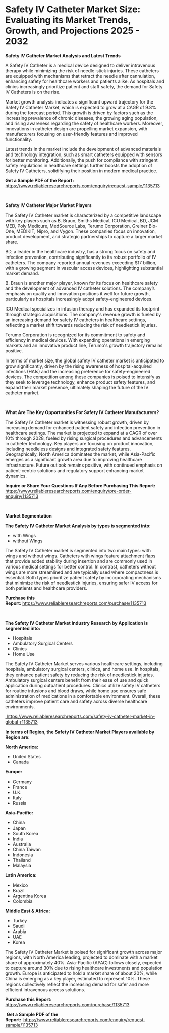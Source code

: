 <p><h1>Safety IV Catheter Market Size: Evaluating its Market Trends, Growth, and Projections 2025 - 2032</h1></p><p><strong>Safety IV Catheter Market Analysis and Latest Trends</strong></p>
<p><p>A Safety IV Catheter is a medical device designed to deliver intravenous therapy while minimizing the risk of needle-stick injuries. These catheters are equipped with mechanisms that retract the needle after cannulation, enhancing safety for healthcare workers and patients alike. As hospitals and clinics increasingly prioritize patient and staff safety, the demand for Safety IV Catheters is on the rise.</p><p>Market growth analysis indicates a significant upward trajectory for the Safety IV Catheter Market, which is expected to grow at a CAGR of 9.8% during the forecast period. This growth is driven by factors such as the increasing prevalence of chronic diseases, the growing aging population, and rising awareness regarding the safety of healthcare workers. Moreover, innovations in catheter design are propelling market expansion, with manufacturers focusing on user-friendly features and improved functionality.</p><p>Latest trends in the market include the development of advanced materials and technology integration, such as smart catheters equipped with sensors for better monitoring. Additionally, the push for compliance with stringent safety regulations in healthcare settings further boosts the adoption of Safety IV Catheters, solidifying their position in modern medical practice.</p></p>
<p><strong>Get a Sample PDF of the Report:&nbsp;</strong> <a href="https://www.reliableresearchreports.com/enquiry/request-sample/1135713?utm_campaign=2286&utm_medium=2&utm_source=Github&utm_content=ia&utm_term=13042025&utm_id=safety-iv-catheter">https://www.reliableresearchreports.com/enquiry/request-sample/1135713</a></p>
<p>&nbsp;</p>
<p><strong>Safety IV Catheter Major Market Players</strong></p>
<p><p>The Safety IV Catheter market is characterized by a competitive landscape with key players such as B. Braun, Smiths Medical, ICU Medical, BD, JCM MED, Poly Medicure, MedSource Labs, Terumo Corporation, Greiner Bio-One, MEDIKIT, Nipro, and Vygon. These companies focus on innovation, product development, and strategic partnerships to capture a larger market share.</p><p>BD, a leader in the healthcare industry, has a strong focus on safety and infection prevention, contributing significantly to its robust portfolio of IV catheters. The company reported annual revenues exceeding $17 billion, with a growing segment in vascular access devices, highlighting substantial market demand.</p><p>B. Braun is another major player, known for its focus on healthcare safety and the development of advanced IV catheter solutions. The company’s emphasis on quality and innovation positions it well for future growth, particularly as hospitals increasingly adopt safety-engineered devices.</p><p>ICU Medical specializes in infusion therapy and has expanded its footprint through strategic acquisitions. The company's revenue growth is fueled by an increasing demand for safety IV catheters in healthcare settings, reflecting a market shift towards reducing the risk of needlestick injuries.</p><p>Terumo Corporation is recognized for its commitment to safety and efficiency in medical devices. With expanding operations in emerging markets and an innovative product line, Terumo's growth trajectory remains positive.</p><p>In terms of market size, the global safety IV catheter market is anticipated to grow significantly, driven by the rising awareness of hospital-acquired infections (HAIs) and the increasing preference for safety-engineered devices. The competition among these companies is poised to intensify as they seek to leverage technology, enhance product safety features, and expand their market presence, ultimately shaping the future of the IV catheter market.</p></p>
<p>&nbsp;</p>
<p><strong>What Are The Key Opportunities For Safety IV Catheter Manufacturers?</strong></p>
<p><p>The Safety IV Catheter market is witnessing robust growth, driven by increasing demand for enhanced patient safety and infection prevention in healthcare settings. The market is projected to expand at a CAGR of over 10% through 2028, fueled by rising surgical procedures and advancements in catheter technology. Key players are focusing on product innovation, including needleless designs and integrated safety features. Geographically, North America dominates the market, while Asia-Pacific emerges as a significant growth area due to improving healthcare infrastructure. Future outlook remains positive, with continued emphasis on patient-centric solutions and regulatory support enhancing market dynamics.</p></p>
<p><strong>Inquire or Share Your Questions If Any Before Purchasing This Report:</strong> <a href="https://www.reliableresearchreports.com/enquiry/pre-order-enquiry/1135713?utm_campaign=2286&utm_medium=2&utm_source=Github&utm_content=ia&utm_term=13042025&utm_id=safety-iv-catheter">https://www.reliableresearchreports.com/enquiry/pre-order-enquiry/1135713</a></p>
<p>&nbsp;</p>
<p><strong>Market Segmentation</strong></p>
<p><strong>The Safety IV Catheter Market Analysis by types is segmented into:</strong></p>
<p><ul><li>with Wings</li><li>without Wings</li></ul></p>
<p><p>The Safety IV Catheter market is segmented into two main types: with wings and without wings. Catheters with wings feature attachment flaps that provide added stability during insertion and are commonly used in various medical settings for better control. In contrast, catheters without wings are more streamlined and are typically used where compactness is essential. Both types prioritize patient safety by incorporating mechanisms that minimize the risk of needlestick injuries, ensuring safer IV access for both patients and healthcare providers.</p></p>
<p><strong>Purchase this Report:&nbsp;</strong><a href="https://www.reliableresearchreports.com/purchase/1135713?utm_campaign=2286&utm_medium=2&utm_source=Github&utm_content=ia&utm_term=13042025&utm_id=safety-iv-catheter">https://www.reliableresearchreports.com/purchase/1135713</a></p>
<p>&nbsp;</p>
<p><strong>The Safety IV Catheter Market Industry Research by Application is segmented into:</strong></p>
<p><ul><li>Hospitals</li><li>Ambulatory Surgical Centers</li><li>Clinics</li><li>Home Use</li></ul></p>
<p><p>The Safety IV Catheter Market serves various healthcare settings, including hospitals, ambulatory surgical centers, clinics, and home use. In hospitals, they enhance patient safety by reducing the risk of needlestick injuries. Ambulatory surgical centers benefit from their ease of use and quick application during outpatient procedures. Clinics utilize safety IV catheters for routine infusions and blood draws, while home use ensures safe administration of medications in a comfortable environment. Overall, these catheters improve patient care and safety across diverse healthcare environments.</p></p>
<p><a href="https://www.reliableresearchreports.com/safety-iv-catheter-market-in-global-r1135713?utm_campaign=2286&utm_medium=2&utm_source=Github&utm_content=ia&utm_term=13042025&utm_id=safety-iv-catheter">&nbsp;https://www.reliableresearchreports.com/safety-iv-catheter-market-in-global-r1135713</a></p>
<p><strong>In terms of Region, the Safety IV Catheter Market Players available by Region are:</strong></p>
<p>
    <p> <strong> North America: </strong>
        <ul>
            <li>United States</li>
            <li>Canada</li>
        </ul>
        </p> 
    <p> <strong> Europe: </strong>
        <ul>
            <li>Germany</li>
            <li>France</li>
            <li>U.K.</li>
            <li>Italy</li>
            <li>Russia</li>
        </ul>
        </p> 
    <p> <strong> Asia-Pacific: </strong>
        <ul>
            <li>China</li>
            <li>Japan</li>
            <li>South Korea</li>
            <li>India</li>
            <li>Australia</li>
            <li>China Taiwan</li>
            <li>Indonesia</li>
            <li>Thailand</li>
            <li>Malaysia</li>
        </ul>
        </p> 
    <p> <strong> Latin America: </strong>
        <ul>
            <li>Mexico</li>
            <li>Brazil</li>
            <li>Argentina Korea</li>
            <li>Colombia</li>
        </ul>
        </p> 
    <p> <strong> Middle East & Africa: </strong>
        <ul>
            <li>Turkey</li>
            <li>Saudi</li>
            <li>Arabia</li>
            <li>UAE</li>
            <li>Korea</li>
        </ul>
    </p>
    </p>
<p><p>The Safety IV Catheter Market is poised for significant growth across major regions, with North America leading, projected to dominate with a market share of approximately 40%. Asia-Pacific (APAC) follows closely, expected to capture around 30% due to rising healthcare investments and population growth. Europe is anticipated to hold a market share of about 20%, while China is emerging as a key player, estimated to represent 10%. These regions collectively reflect the increasing demand for safer and more efficient intravenous access solutions.</p></p>
<p><strong>Purchase this Report: </strong><a href="https://www.reliableresearchreports.com/purchase/1135713?utm_campaign=2286&utm_medium=2&utm_source=Github&utm_content=ia&utm_term=13042025&utm_id=safety-iv-catheter">https://www.reliableresearchreports.com/purchase/1135713</a></p>
<p>&nbsp;<strong>Get a Sample PDF of the Report:&nbsp;&nbsp;</strong><a href="https://www.reliableresearchreports.com/enquiry/request-sample/1135713?utm_campaign=2286&utm_medium=2&utm_source=Github&utm_content=ia&utm_term=13042025&utm_id=safety-iv-catheter">https://www.reliableresearchreports.com/enquiry/request-sample/1135713</a></p>
<p><strong></strong></p>
<p><p></p><p></p><p></p></p>
